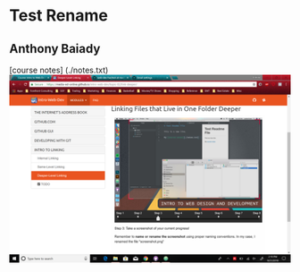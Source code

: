 # Test Rename

## Anthony Baiady

[course notes] (./notes.txt)
![Image of my Atom editor](./images/capture.png)
